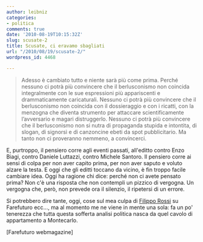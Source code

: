 ```yaml
---
author: leibniz
categories:
- politica
comments: true
date: '2010-08-19T10:15:32Z'
slug: scusate-2
title: Scusate, ci eravamo sbagliati
url: "/2010/08/19/scusate-2/"
wordpress_id: 4468

---
```

> Adesso è cambiato tutto e niente sarà più come prima. Perché nessuno ci potrà più convincere che il berlusconismo non coincida integralmente con le sue espressioni più appariscenti e drammaticamente caricaturali. Nessuno ci potrà più convincere che il berlusconismo non coincida con il dossieraggio e con i ricatti, con la menzogna che diventa strumento per attaccare scientificamente l’avversario e magari distruggerlo. Nessuno ci potrà più convincere che il berlusconismo non si nutra di propaganda stupida e intontita, di slogan, di signorsì e di canzoncine ebeti da spot pubblicitario. Ma tanto non ci proveranno nemmeno, a convincerci.

E, purtroppo, il pensiero corre agli eventi passati, all'editto contro Enzo Biagi, contro Daniele Luttazzi, contro Michele Santoro. Il pensiero corre ai sensi di colpa per non aver capito prima, per non aver saputo e voluto alzare la testa. E oggi che gli editti toccano da vicino, è fin troppo facile cambiare idea. Oggi ha ragione chi dice: perché non ci avete pensato prima? Non c'è una risposta che non contempli un pizzico di vergogna. Un vergogna che, però, non prevede ora il silenzio, il ripetersi di un errore.


Si potrebbero dire tante, oggi, cose sul mea culpa di [Filippo Rossi](http://www.ffwebmagazine.it/ffw/page.asp?VisImg=S&Art=7662&Cat=1&I=immagini%2FFoto+L-N%2Ffreedom_flower_int.jpg&IdTipo=0&TitoloBlocco=L%27Analisi&Codi_Cate_Arti=38&Page=1) su Farefuturo ecc..., ma al momento me ne viene in mente una sola: fa un po' tenerezza che tutta questa sofferta analisi politica nasca da quel cavolo di appartamento a Montecarlo.

[Farefuturo webmagazine]
